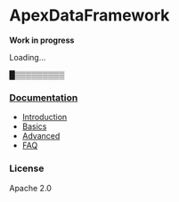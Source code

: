 # ApexDataFramework

 **Work in progress**
 
 Loading…
 
█▒▒▒▒▒▒▒▒▒

### [Documentation](/docs/README.md)
* [Introduction](/docs/INTRO.md)
* [Basics](/docs/basics/README.md)
* [Advanced](/docs/advanced/README.md)
* [FAQ](/docs/FAQ.md)

### License

Apache 2.0
